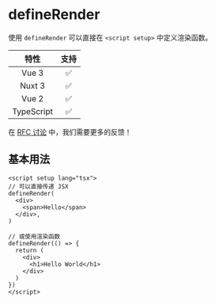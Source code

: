# defineRender <PackageVersion name="@vue-macros/define-render" />

<StabilityLevel level="stable" />

使用 `defineRender` 可以直接在 `<script setup>` 中定义渲染函数。

|    特性    |        支持        |
| :--------: | :----------------: |
|   Vue 3    | :white_check_mark: |
|   Nuxt 3   | :white_check_mark: |
|   Vue 2    | :white_check_mark: |
| TypeScript | :white_check_mark: |

在 [RFC 讨论](https://github.com/vuejs/rfcs/discussions/585) 中，我们需要更多的反馈！

## 基本用法

```vue twoslash
<script setup lang="tsx">
// 可以直接传递 JSX
defineRender(
  <div>
    <span>Hello</span>
  </div>,
)

// 或使用渲染函数
defineRender(() => {
  return (
    <div>
      <h1>Hello World</h1>
    </div>
  )
})
</script>
```
